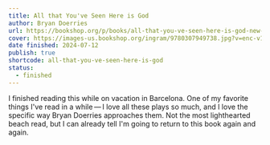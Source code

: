 ```yaml
---
title: All that You've Seen Here is God
author: Bryan Doerries
url: https://bookshop.org/p/books/all-that-you-ve-seen-here-is-god-new-versions-of-four-greek-tragedies-sophocles-ajax-philoctetes-women-of-trachis-aeschylus-prometheus-bound-sophocles/9802252?ean=9780307949738
cover: https://images-us.bookshop.org/ingram/9780307949738.jpg?v=enc-v1
date finished: 2024-07-12
publish: true
shortcode: all-that-you-ve-seen-here-is-god
status:
  - finished
---
```

I finished reading this while on vacation in Barcelona. One of my favorite things I've read in a while — I love all these plays so much, and I love the specific way Bryan Doerries approaches them. Not the most lighthearted beach read, but I can already tell I'm going to return to this book again and again.